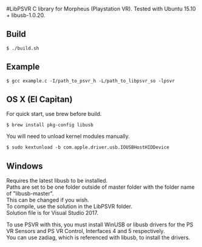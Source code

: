 #LibPSVR
C library for Morpheus (Playstation VR). Tested with Ubuntu 15.10 + libusb-1.0.20.

## Build
```
$ ./build.sh
```
## Example
```
$ gcc example.c -I/path_to_psvr_h -L/path_to_libpsvr_so -lpsvr
```
## OS X (El Capitan)
For quick start, use brew before build.  

```
$ brew install pkg-config libusb
```

You will need to unload kernel modules manually.  

```
$ sudo kextunload -b com.apple.driver.usb.IOUSBHostHIDDevice
```

## Windows
Requires the latest libusb to be installed.  
Paths are set to be one folder outside of master folder with the folder name of "libusb-master".  
This can be changed if you wish.  
To compile, use the solution in the LibPSVR folder.  
Solution file is for Visual Studio 2017.  
  
To use PSVR with this, you must install WinUSB or libusb drivers for the PS VR Sensors and PS VR Control, Interfaces 4 and 5 respectively.  
You can use zadiag, which is referenced with libusb, to install the drivers.